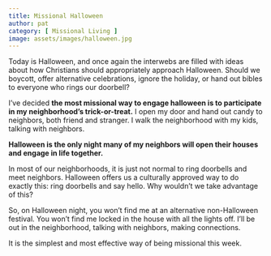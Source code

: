 ```yaml
---
title: Missional Halloween
author: pat
category: [ Missional Living ]
image: assets/images/halloween.jpg
---
```

Today is Halloween, and once again the interwebs are filled with ideas about how Christians should appropriately approach Halloween. Should we boycott, offer alternative celebrations, ignore the holiday, or hand out bibles to everyone who rings our doorbell?

I’ve decided <strong>the most missional way to engage halloween is to participate in my neighborhood’s trick-or-treat.</strong>
I open my door and hand out candy to neighbors, both friend and stranger.
I walk the neighborhood with my kids, talking with neighbors.

<strong>Halloween is the only night many of my neighbors will open their houses and engage in life together.</strong>

In most of our neighborhoods, it is just not normal to ring doorbells and meet neighbors.
Halloween offers us a culturally approved way to do exactly this: ring doorbells and say hello.
Why wouldn’t we take advantage of this?

So, on Halloween night, you won’t find me at an alternative non-Halloween festival. You won’t find me locked in the house with all the lights off. I’ll be out in the neighborhood, talking with neighbors, making connections.

It is the simplest and most effective way of being missional this week.
